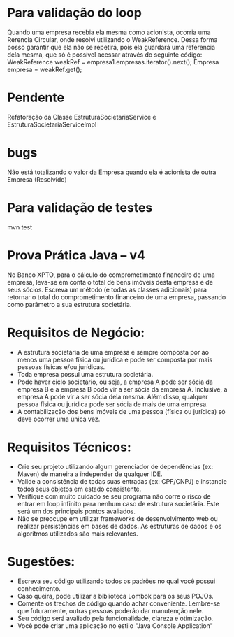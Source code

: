 # Para validação do loop
Quando uma empresa recebia ela mesma como acionista, ocorria uma Rerencia Circular, onde resolvi utilizando o WeakReference.
Dessa forma posso garantir que ela não se repetirá, pois ela guardará uma referencia dela mesma, que só é possível acessar através do seguinte código:
   WeakReference<Empresa> weakRef = empresa1.empresas.iterator().next();
        Empresa empresa = weakRef.get();

# Pendente
Refatoração da Classe EstruturaSocietariaService e EstruturaSocietariaServiceImpl

# bugs
Não está totalizando o valor da Empresa quando ela é acionista de outra Empresa (Resolvido)

# Para validação de testes
mvn test

# Prova Prática Java – v4
No Banco XPTO, para o cálculo do comprometimento financeiro de uma empresa, leva-se em 
conta o total de bens imóveis desta empresa e de seus sócios. Escreva um método (e todas as classes 
adicionais) para retornar o total do comprometimento financeiro de uma empresa, passando como 
parâmetro a sua estrutura societária. 

# Requisitos de Negócio:
- A estrutura societária de uma empresa é sempre composta por ao menos uma pessoa física
ou jurídica e pode ser composta por mais pessoas físicas e/ou jurídicas.
- Toda empresa possui uma estrutura societária.
- Pode haver ciclo societário, ou seja, a empresa A pode ser sócia da empresa B e a empresa B 
pode vir a ser sócia da empresa A. Inclusive, a empresa A pode vir a ser sócia dela mesma.
Além disso, qualquer pessoa física ou jurídica pode ser sócia de mais de uma empresa.
- A contabilização dos bens imóveis de uma pessoa (física ou jurídica) só deve ocorrer uma única 
vez.

# Requisitos Técnicos:
- Crie seu projeto utilizando algum gerenciador de dependências (ex: Maven) de maneira a 
independer de qualquer IDE.
- Valide a consistência de todas suas entradas (ex: CPF/CNPJ) e instancie todos seus objetos em 
estado consistente.
- Verifique com muito cuidado se seu programa não corre o risco de entrar em loop infinito
para nenhum caso de estrutura societária. Este será um dos principais pontos avaliados.
- Não se preocupe em utilizar frameworks de desenvolvimento web ou realizar persistências 
em bases de dados. As estruturas de dados e os algoritmos utilizados são mais relevantes.

# Sugestões:
- Escreva seu código utilizando todos os padrões no qual você possui conhecimento.
- Caso queira, pode utilizar a biblioteca Lombok para os seus POJOs.
- Comente os trechos de código quando achar conveniente. Lembre-se que futuramente, 
outras pessoas poderão dar manutenção nele.
- Seu código será avaliado pela funcionalidade, clareza e otimização.
- Você pode criar uma aplicação no estilo "Java Console Application"
